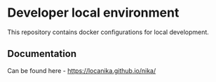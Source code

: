 # Developer local environment

This repository contains docker configurations for local development.

## Documentation

Can be found here - https://locanika.github.io/nika/
